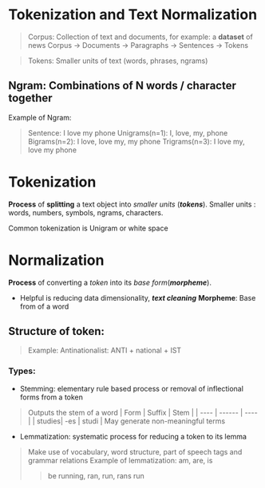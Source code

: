 # Tokenization and Text Normalization

> Corpus:  Collection of text and documents, for example: a **dataset** of news
> Corpus -> Documents -> Paragraphs -> Sentences -> Tokens

> Tokens: Smaller units of text (words, phrases, ngrams)

## Ngram: Combinations of N words / character together
Example of Ngram:
> Sentence: I love my phone
Unigrams(n=1): I, love, my, phone
Bigrams(n=2): I love, love my, my phone
Trigrams(n=3): I love my, love my phone

# Tokenization
**Process** of **splitting** a text object into *smaller units* (***tokens***).
Smaller units : words, numbers, symbols, ngrams, characters.

Common tokenization is Unigram or white space

# Normalization
**Process** of converting a *token* into its *base form*(***morpheme***).
* Helpful is reducing data dimensionality, ***text cleaning***
**Morpheme**: Base from of a word

## Structure of token:
> <prefix><morpheme><suffix>
Example:
> Antinationalist: ANTI + national + IST

### Types:
* Stemming: elementary rule based process or removal of inflectional forms from a token
> Outputs the stem of a word
| Form | Suffix | Stem |
| ---- | ------ | ---- |
| studies| -es | studi |
> May generate non-meaningful terms 
* Lemmatization: systematic process for reducing a token to its lemma
> Make use of vocabulary, word structure, part of speech tags and grammar relations
Example of lemmatization:
am, are, is
>> be
running, ran, run, rans
>> run

